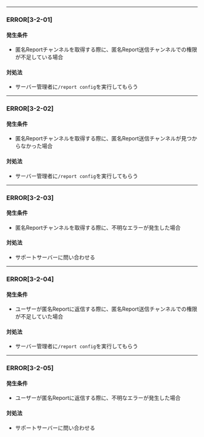 
---

### ERROR[3-2-01]
#### 発生条件
- 匿名Reportチャンネルを取得する際に、匿名Report送信チャンネルでの権限が不足している場合
#### 対処法
- サーバー管理者に`/report config`を実行してもらう

---

### ERROR[3-2-02]
#### 発生条件
- 匿名Reportチャンネルを取得する際に、匿名Report送信チャンネルが見つからなかった場合
#### 対処法
- サーバー管理者に`/report config`を実行してもらう

---

### ERROR[3-2-03]
#### 発生条件
- 匿名Reportチャンネルを取得する際に、不明なエラーが発生した場合
#### 対処法
- サポートサーバーに問い合わせる

---

### ERROR[3-2-04]
#### 発生条件
- ユーザーが匿名Reportに返信する際に、匿名Report送信チャンネルでの権限が不足していた場合
#### 対処法
- サーバー管理者に`/report config`を実行してもらう

---

### ERROR[3-2-05]
#### 発生条件
- ユーザーが匿名Reportに返信する際に、不明なエラーが発生した場合
#### 対処法
- サポートサーバーに問い合わせる